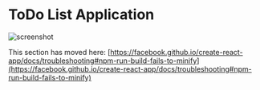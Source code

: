 # ToDo List Application

![screenshot](https://www.photobox.co.uk/my/photo/full?photo_id=504264223401)

This section has moved here: [https://facebook.github.io/create-react-app/docs/troubleshooting#npm-run-build-fails-to-minify](https://facebook.github.io/create-react-app/docs/troubleshooting#npm-run-build-fails-to-minify)
